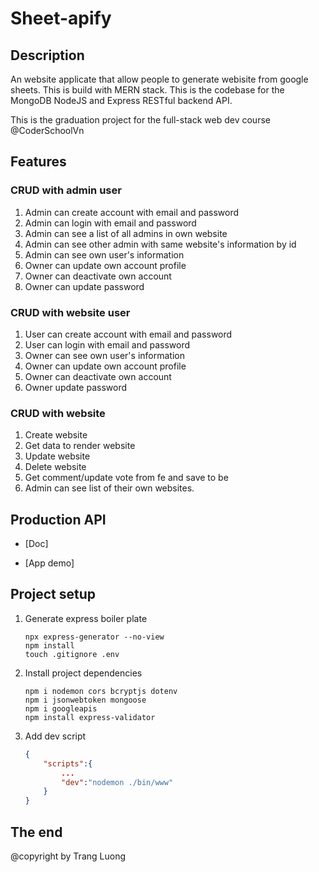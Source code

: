 # Sheet-apify

## Description

An website applicate that allow people to generate webisite from google sheets. This is build with MERN stack. This is the codebase for the MongoDB NodeJS and Express RESTful backend API.

This is the graduation project for the full-stack web dev course @CoderSchoolVn

## Features

### CRUD with admin user

1. Admin can create account with email and password
2. Admin can login with email and password
3. Admin can see a list of all admins in own website
4. Admin can see other admin with same website's information by id
5. Admin can see own user's information
6. Owner can update own account profile
7. Owner can deactivate own account
8. Owner can update password

### CRUD with website user

1. User can create account with email and password
2. User can login with email and password
3. Owner can see own user's information
4. Owner can update own account profile
5. Owner can deactivate own account
6. Owner update password

### CRUD with website

1. Create website
2. Get data to render website
3. Update website
4. Delete website
5. Get comment/update vote from fe and save to be
6. Admin can see list of their own websites.

## Production API

- [Doc]

- [App demo]

## Project setup

1. Generate express boiler plate

   ```console
   npx express-generator --no-view
   npm install
   touch .gitignore .env
   ```

2. Install project dependencies

   ```console
   npm i nodemon cors bcryptjs dotenv
   npm i jsonwebtoken mongoose
   npm i googleapis
   npm install express-validator
   ```

3. Add dev script

   ```json
   {
       "scripts":{
           ...
           "dev":"nodemon ./bin/www"
       }
   }
   ```

## The end

@copyright by Trang Luong
